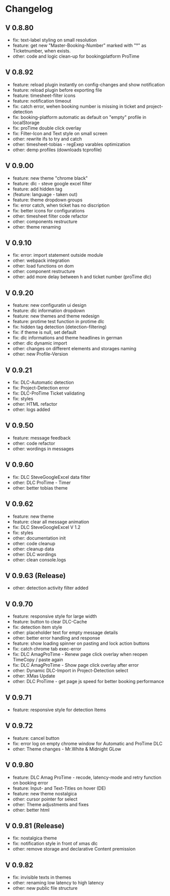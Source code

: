 # Changelog

## V 0.8.80
- fix: text-label styling on small resolution
- feature: get new "Master-Booking-Number" marked with "°" as Ticketnumber, when exists.
- other: code and logic clean-up for bookingplatform ProTime

## V 0.8.92
- feature: reload plugin instantly on config-changes and show notification
- feature: reload plugin before exporting file
- feature: timesheet-filter icons
- feature: notification timeout
- fix: catch error, wehen booking number is missing in ticket and project-detection
- fix: booking-platform automatic as default on "empty" profile in localStorage
- fix: proTime double click overlay
- fix: Filter-Icon and Text style on small screen
- other: rewrite ifs to try and catch
- other: timesheet-tobias - regExep varables optimization
- other: demp profiles (downloads tcprofile)

## V 0.9.00
- feature: new theme "chrome black"
- feature: dlc - steve google excel filter
- feature: add hidden tag
- (feature: language - taken out)
- feature: theme dropdown groups
- fix: error catch, when ticket has no discription
- fix: better icons for configurations
- other: timesheet filter code refactor
- other: components restructure
- other: theme renaming

## V 0.9.10
- fix: error: import statement outside module
- other: webpack integration
- other: load functions on dom 
- other: component restructure
- other: add more delay between h and ticket number (proTime dlc)

## V 0.9.20
- feature: new configuratin ui design
- feature: dlc information dropdown 
- feature: new themes and theme redesign
- feature: protime test function in protime dlc
- fix: hidden tag detection (detection-filtering)
- fix: if theme is null, set default
- fix: dlc informations and theme headlines in german 
- other: dlc dynamic import
- other: changes on different elements and storages naming
- other: new Profile-Version

## V 0.9.21
- fix: DLC-Automatic detection
- fix: Project-Detection error
- fix: DLC-ProTime Ticket validating
- fix: styles
- other: HTML refactor
- other: logs added

## V 0.9.50
- feature: message feedback
- other: code refactor
- other: wordings in messages

## V 0.9.60
- fix: DLC SteveGoogleExcel data filter
- other: DLC ProTime - Timer
- other: better tobias theme

## V 0.9.62
- feature: new theme
- feature: clear all message animation
- fix: DLC SteveGoogleExcel V 1.2
- fix: styles
- other: documentation init
- other: code cleanup
- other: cleanup data
- other: DLC wordings
- other: clean console.logs

## V 0.9.63 (Release)
- other: detection activity filter added

## V 0.9.70
- feature: responsive style for large width
- feature: button to clear DLC-Cache
- fix: detection item style
- other: placeholder text for empty message details
- other: better error handling and response
- feature: show loading spinner on pasting and lock action buttons
- fix: catch chrome tab exec-error
- fix: DLC AmagProTime - Renew page click overlay when reopen TimeCopy / paste again
- fix: DLC AmagProTime - Show page click overlay after error 
- other: Dynamic DLC-Import in Project-Detection select
- other: XMas Update
- other: DLC ProTime - get page js speed for better booking performance

## V 0.9.71
- feature: responsive style for detection Items

## V 0.9.72
- feature: cancel button
- fix: error log on empty chrome window for Automatic and ProTime DLC
- other: Theme changes - Mr.White & Midnight GLow

## V 0.9.80 
- feature: DLC Amag ProTime - recode, latency-mode and retry function on booking error
- feature: Input- and Text-Titles on hover (DE)
- feature: new theme nostalgica
- other: cursor pointer for select
- other: Theme adjustments and fixes
- other: better html

## V 0.9.81 (Release)
- fix: nostalgica theme
- fix: notification style in front of xmas dlc
- other: remove storage and declarative Content premission

## V 0.9.82
- fix: invisible texts in themes
- other: renaming low latency to high latency
- other: new public file structure